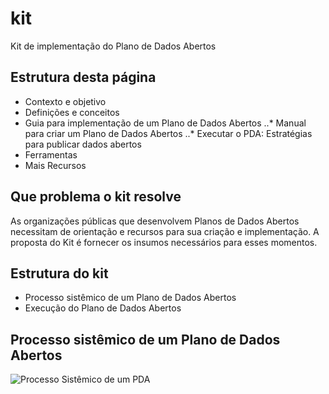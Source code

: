 kit
====

Kit de implementação do Plano de Dados Abertos

## Estrutura desta página

* Contexto e objetivo
* Definições e conceitos
* Guia para implementação de um Plano de Dados Abertos
..* Manual para criar um Plano de Dados Abertos
..* Executar o PDA: Estratégias para publicar dados abertos
* Ferramentas
* Mais Recursos

## Que problema o kit resolve

As organizações públicas que desenvolvem Planos de Dados Abertos necessitam de orientação e recursos para sua criação e implementação. A proposta do Kit é fornecer os insumos necessários para esses momentos.

## Estrutura do kit

* Processo sistêmico de um Plano de Dados Abertos
* Execução do Plano de Dados Abertos

## Processo sistêmico de um Plano de Dados Abertos

![Processo Sistêmico de um PDA](https://raw.githubusercontent.com/dadosgovbr/kit/master/public/img/Processo%20Sist%C3%AAmico%20de%20um%20PDA.png)


